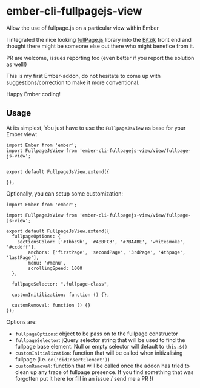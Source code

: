 # ember-cli-fullpagejs-view
Allow the use of fullpage.js on a particular view within Ember


I integrated the nice looking [fullPage.js](http://alvarotrigo.com/fullPage/) library into the [Bitzik](bitzik.com) front end and thought there might be someone else out there who might benefice from it.

PR are welcome, issues reporting too (even better if you report the solution as well!)

This is my first Ember-addon, do not hesitate to come up with suggestions/correction to make it more conventional.

Happy Ember coding!


## Usage

At its simplest, You just have to use the `FullpageJsView` as base for your Ember view:

    import Ember from 'ember';
    import FullpageJsView from 'ember-cli-fullpagejs-view/view/fullpage-js-view';


    export default FullpageJsView.extend({

    });

Optionally, you can setup some customization:

    import Ember from 'ember';

    import FullpageJsView from 'ember-cli-fullpagejs-view/view/fullpage-js-view';

    export default FullpageJsView.extend({
      fullpageOptions: {
        sectionsColor: ['#1bbc9b', '#4BBFC3', '#7BAABE', 'whitesmoke', '#ccddff'],
    		anchors: ['firstPage', 'secondPage', '3rdPage', '4thpage', 'lastPage'],
    		menu: '#menu',
    		scrollingSpeed: 1000
      },

      fullpageSelector: ".fullpage-class",

      customInitilization: function () {},

      customRemoval: function () {}
    });

Options are:

  - `fullpageOptions`:  object to be pass on to the fullpage constructor
  - `fullpageSelector`: jQuery selector string that will be used to find the fullpage base element. Null or empty selector will default to `this.$()`
  - `customInitialization`: function that will be called when initizalising fullpage (i.e. `on('didInsertElement')`)
  - `customRemoval`: function that will be called once the addon has tried to clean up any trace of fullpage presence. If you find something that was forgotten put it here (or fill in an issue / send me a PR !)
